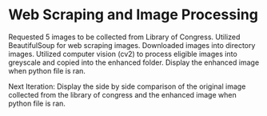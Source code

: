 # Web Scraping and Image Processing

Requested 5 images to be collected from Library of Congress. Utilized BeautifulSoup for web scraping images. Downloaded images into directory images. Utilized computer vision (cv2) to process eligible images into greyscale and copied into the enhanced folder. Display the enhanced image when python file is ran.

Next Iteration: Display the side by side comparison of the original image collected from the library of congress and the enhanced image when python file is ran.